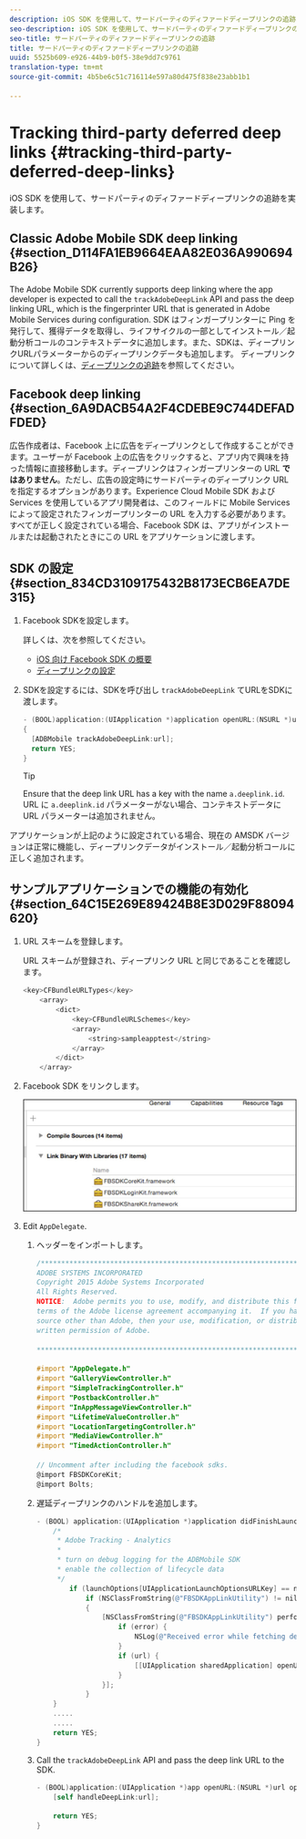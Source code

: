 ```yaml
---
description: iOS SDK を使用して、サードパーティのディファードディープリンクの追跡を実装します。
seo-description: iOS SDK を使用して、サードパーティのディファードディープリンクの追跡を実装します。
seo-title: サードパーティのディファードディープリンクの追跡
title: サードパーティのディファードディープリンクの追跡
uuid: 5525b609-e926-44b9-b0f5-38e9dd7c9761
translation-type: tm+mt
source-git-commit: 4b5be6c51c716114e597a80d475f838e23abb1b1

---
```



# Tracking third-party deferred deep links {#tracking-third-party-deferred-deep-links}

iOS SDK を使用して、サードパーティのディファードディープリンクの追跡を実装します。

## Classic Adobe Mobile SDK deep linking {#section_D114FA1EB9664EAA82E036A990694B26}

The Adobe Mobile SDK currently supports deep linking where the app developer is expected to call the `trackAdobeDeepLink` API and pass the deep linking URL, which is the fingerprinter URL that is generated in Adobe Mobile Services during configuration. SDK はフィンガープリンターに Ping を発行して、獲得データを取得し、ライフサイクルの一部としてインストール／起動分析コールのコンテキストデータに追加します。また、SDKは、ディープリンクURLパラメーターからのディープリンクデータも追加します。 ディープリンクについて詳しくは、[ディープリンクの追跡](/help/ios/acquisition-main/tracking-deep-links/tracking-deep-links.md)を参照してください。

## Facebook deep linking {#section_6A9DACB54A2F4CDEBE9C744DEFADFDED}

広告作成者は、Facebook 上に広告をディープリンクとして作成することができます。ユーザーが Facebook 上の広告をクリックすると、アプリ内で興味を持った情報に直接移動します。ディープリンクはフィンガープリンターの URL **ではありません**。ただし、広告の設定時にサードパーティのディープリンク URL を指定するオプションがあります。Experience Cloud Mobile SDK および Services を使用しているアプリ開発者は、このフィールドに Mobile Services によって設定されたフィンガープリンターの URL を入力する必要があります。すべてが正しく設定されている場合、Facebook SDK は、アプリがインストールまたは起動されたときにこの URL をアプリケーションに渡します。

## SDK の設定 {#section_834CD3109175432B8173ECB6EA7DE315}

1. Facebook SDKを設定します。

   詳しくは、次を参照してください。

   * [iOS 向け Facebook SDK の概要](https://developers.facebook.com/docs/ios/getting-started)
   * [ディープリンクの設定](https://developers.facebook.com/docs/app-ads/deep-linking#os)

1. SDKを設定するには、SDKを呼び出し `trackAdobeDeepLink` てURLをSDKに渡します。

   ```objective-c
   - (BOOL)application:(UIApplication *)application openURL:(NSURL *)url sourceApplication:(NSString *)sourceApplication annotation:(id)annotation 
   { 
     [ADBMobile trackAdobeDeepLink:url]; 
     return YES; 
   }
   ```

   >[!TIP]
   >
   >Ensure that the deep link URL has a key with the name `a.deeplink.id`. URL に `a.deeplink.id` パラメーターがない場合、コンテキストデータに URL パラメーターは追加されません。

アプリケーションが上記のように設定されている場合、現在の AMSDK バージョンは正常に機能し、ディープリンクデータがインストール／起動分析コールに正しく追加されます。

## サンプルアプリケーションでの機能の有効化 {#section_64C15E269E89424B8E3D029F88094620}

1. URL スキームを登録します。

   URL スキームが登録され、ディープリンク URL と同じであることを確認します。

   ```objective-c
   <key>CFBundleURLTypes</key> 
       <array> 
           <dict> 
               <key>CFBundleURLSchemes</key> 
               <array> 
                   <string>sampleapptest</string> 
               </array> 
           </dict> 
       </array>
   ```

1. Facebook SDK をリンクします。

   ![Facebookアセット](assets/link-fb-sdk.jpg)

1. Edit `AppDelegate`.

   1. ヘッダーをインポートします。

      ```objective-c
      /************************************************************************* 
      ADOBE SYSTEMS INCORPORATED 
      Copyright 2015 Adobe Systems Incorporated 
      All Rights Reserved. 
      NOTICE:  Adobe permits you to use, modify, and distribute this file in accordance with the 
      terms of the Adobe license agreement accompanying it.  If you have received this file from a 
      source other than Adobe, then your use, modification, or distribution of it requires the prior 
      written permission of Adobe. 
      
      **************************************************************************/ 
      
      #import "AppDelegate.h" 
      #import "GalleryViewController.h" 
      #import "SimpleTrackingController.h" 
      #import "PostbackController.h" 
      #import "InAppMessageViewController.h" 
      #import "LifetimeValueController.h" 
      #import "LocationTargetingController.h" 
      #import "MediaViewController.h" 
      #import "TimedActionController.h"
      
      // Uncomment after including the facebook sdks. 
      @import FBSDKCoreKit; 
      @import Bolts;
      ```

   1. 遅延ディープリンクのハンドルを追加します。

      ```objective-c
      - (BOOL) application:(UIApplication *)application didFinishLaunchingWithOptions:(NSDictionary *)launchOptions { 
          /* 
           * Adobe Tracking - Analytics 
           * 
           * turn on debug logging for the ADBMobile SDK 
           * enable the collection of lifecycle data 
           */ 
              if (launchOptions[UIApplicationLaunchOptionsURLKey] == nil) { 
                  if (NSClassFromString(@"FBSDKAppLinkUtility") != nil) 
                  { 
                      [NSClassFromString(@"FBSDKAppLinkUtility") performSelector:@selector(fetchDeferredAppLink:) withObject:^(NSURL *url, NSError *error) { 
                          if (error) { 
                              NSLog(@"Received error while fetching deferred app link %@", error); 
                          } 
                          if (url) { 
                              [[UIApplication sharedApplication] openURL:url]; 
                          } 
                      }]; 
                  } 
          } 
          ..... 
          ..... 
          return YES; 
      }
      ```

   1. Call the `trackAdobeDeepLink` API and pass the deep link URL to the SDK.

      ```objective-c
      - (BOOL)application:(UIApplication *)app openURL:(NSURL *)url options:(NSDictionary<NSString *, id> *)options { 
          [self handleDeepLink:url]; 
      
          return YES; 
      }
      ```

